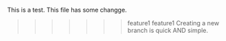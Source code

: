This is a test.
This file has some changge.
>>>>>>> feature1
>>>>>>> feature1
Creating a new branch is quick AND simple.

